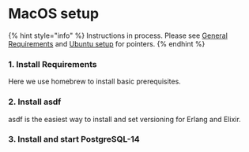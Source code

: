 # MacOS setup

{% hint style="info" %}
Instructions in process. Please see [General Requirements](../../information-and-settings/requirements.md) and [Ubuntu setup](ubuntu-setup.md) for pointers.
{% endhint %}

### 1. Install Requirements

Here we use homebrew to install basic prerequisites.

### 2. Install asdf

asdf is the easiest way to install and set versioning for Erlang and Elixir.

### 3. Install and start PostgreSQL-14



